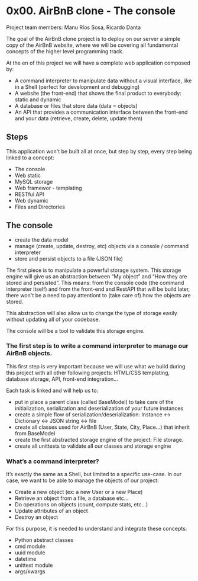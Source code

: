 # 0x00. AirBnB clone - The console
 Project team members: Manu Ríos Sosa, Ricardo Danta

The goal of the AirBnB clone project is to deploy on our server a simple copy of the AirBnB website, where we will be covering all fundamental concepts of the higher level programming track.

At the en of this project we will have a complete web application composed by:

- A command interpreter to manipulate data without a visual interface, like in a Shell (perfect for development and debugging)
- A website (the front-end) that shows the final product to everybody: static and dynamic
- A database or files that store data (data = objects)
- An API that provides a communication interface between the front-end and your data (retrieve, create, delete, update them)

## Steps

This application won't be built all at once, but step by step, every step being linked to a concept:

- The console
- Web static
- MySQL storage
- Web framewor - templating
- RESTful API
- Web dynamic
- Files and Directories

## The console

- create the data model
- manage (create, update, destroy, etc) objects via a console / command interpreter
- store and persist objects to a file (JSON file)

The first piece is to manipulate a powerful storage system. This storage engine will give us an abstraction between “My object” and “How they are stored and persisted”. This means: from the console code (the command interpreter itself) and from the front-end and RestAPI that will be build later, there won't be a need to pay attentiont to (take care of) how the objects are stored.

This abstraction will also allow us to change the type of storage easily without updating all of your codebase.

The console will be a tool to validate this storage engine.

### The first step is to write a command interpreter to manage our AirBnB objects.
This first step is very important because we will use what we build during this project with all other following projects: HTML/CSS templating, database storage, API, front-end integration…

Each task is linked and will help us to:

- put in place a parent class (called BaseModel) to take care of the initialization, serialization and deserialization of your future instances
- create a simple flow of serialization/deserialization: Instance <-> Dictionary <-> JSON string <-> file
- create all classes used for AirBnB (User, State, City, Place…) that inherit from BaseModel
- create the first abstracted storage engine of the project: File storage.
- create all unittests to validate all our classes and storage engine

### What’s a command interpreter?
It’s exactly the same as a Shell, but limited to a specific use-case. In our case, we want to be able to manage the objects of our project:

- Create a new object (ex: a new User or a new Place)
- Retrieve an object from a file, a database etc…
- Do operations on objects (count, compute stats, etc…)
- Update attributes of an object
- Destroy an object

For this purpose, it is needed to understand and integrate these concepts:

- Python abstract classes
- cmd module
- uuid module
- datetime
- unittest module
- args/kwargs

